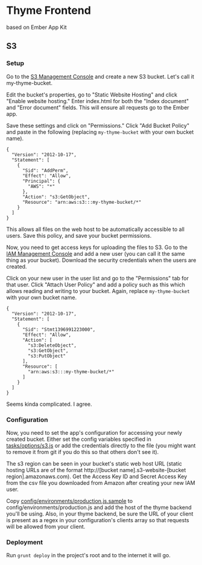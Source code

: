 # Thyme Frontend
based on Ember App Kit

## S3 

### Setup
Go to the [S3 Management Console](https://console.aws.amazon.com/s3/home) and create a new S3 bucket. Let's call it my-thyme-bucket.

Edit the bucket's properties, go to "Static Website Hosting" and click "Enable website hosting." Enter index.html for both the "Index document" and "Error document" fields. This will ensure all requests go to the Ember app.

Save these settings and click on "Permissions." Click "Add Bucket Policy" and paste in the following (replacing `my-thyme-bucket` with your own bucket name).
```
{
  "Version": "2012-10-17",
  "Statement": [
    {
      "Sid": "AddPerm",
      "Effect": "Allow",
      "Principal": {
        "AWS": "*"
      },
      "Action": "s3:GetObject",
      "Resource": "arn:aws:s3:::my-thyme-bucket/*"
    }
  ]
}
```
This allows all files on the web host to be automatically accessible to all users. Save this policy, and save your bucket permissions.

Now, you need to get access keys for uploading the files to S3. Go to the [IAM Management Console](https://console.aws.amazon.com/iam/home) and add a new user (you can call it the same thing as your bucket). Download the security credentials when the users are created.

Click on your new user in the user list and go to the "Permissions" tab for that user. Click "Attach User Policy" and add a policy such as this which allows reading and writing to your bucket. Again, replace `my-thyme-bucket` with your own bucket name.
```
{
  "Version": "2012-10-17",
  "Statement": [
    {
      "Sid": "Stmt1396991223000",
      "Effect": "Allow",
      "Action": [
        "s3:DeleteObject",
        "s3:GetObject",
        "s3:PutObject"
      ],
      "Resource": [
        "arn:aws:s3:::my-thyme-bucket/*"
      ]
    }
  ]
}
```

Seems kinda complicated. I agree.

### Configuration

Now, you need to set the app's configuration for accessing your newly created bucket. Either set the config variables specified in [tasks/options/s3.js](tasks/options/s3.js) or add the credentials directly to the file (you might want to remove it from git if you do this so that others don't see it).

The s3 region can be seen in your bucket's static web host URL (static hosting URLs are of the format http://[bucket name].s3-website-[bucket region].amazonaws.com). Get the Access Key ID and Secret Access Key from the csv file you downloaded from Amazon after creating your new IAM user.

Copy [config/environments/production.js.sample](config/environments/production.js.sample) to config/environments/production.js and add the host of the thyme backend you'll be using. Also, in your thyme backend, be sure the URL of your client is present as a regex in your configuration's clients array so that requests will be allowed from your client.

### Deployment
Run `grunt deploy` in the project's root and to the internet it will go.
